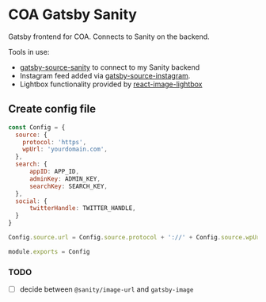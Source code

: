 # COA Gatsby Sanity
Gatsby frontend for COA. Connects to Sanity on the backend.

Tools in use:
- [gatsby-source-sanity](https://sanity.io) to connect to my Sanity backend
- Instagram feed added via [gatsby-source-instagram](https://www.gatsbyjs.org/packages/gatsby-source-instagram/).
- Lightbox functionality provided by [react-image-lightbox](https://www.npmjs.com/package/react-image-lightbox)

## Create config file
```javascript
const Config = {
  source: {
    protocol: 'https',
    wpUrl: 'yourdomain.com',
  },
  search: {
      appID: APP_ID,
      adminKey: ADMIN_KEY,
      searchKey: SEARCH_KEY,
  },
  social: {
      twitterHandle: TWITTER_HANDLE,
  }
}

Config.source.url = Config.source.protocol + '://' + Config.source.wpUrl;

module.exports = Config
```

### TODO
- [ ] decide between `@sanity/image-url` and `gatsby-image`